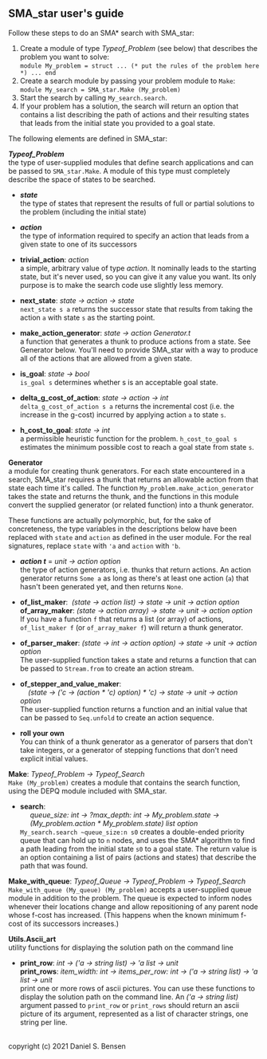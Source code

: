 <br>

## SMA_star user's guide

Follow these steps to do an SMA* search with SMA_star:
1. Create a module of type *Typeof_Problem* (see below) that describes the problem you want to solve:<br>
`module My_problem = struct ... (* put the rules of the problem here *) ... end`
2. Create a search module by passing your problem module to `Make`:<br>
`module My_search = SMA_star.Make (My_problem)`
3. Start the search by calling `My_search.search`.
4. If your problem has a solution, the search will return an option that contains a list describing the path of actions and their resulting states that leads from the initial state you provided to a goal state.

The following elements are defined in SMA_star:

 ***Typeof_Problem***
<br>
the type of user-supplied modules that define search applications and can be passed to `SMA_star.Make`. A module of this type must completely describe the space of states  to be searched.

- ***state***<br>
the type of states that represent the results of full or partial solutions to the problem (including the initial state)

- ***action***<br>
the type of information required to specify an action that leads from a given state to one of its successors

- **trivial_action**: *action*<br>
a simple, arbitrary value of type *action*. It nominally leads to the starting state, but it's never used, so you can give it any value you want. Its only purpose is to make the search code use slightly less memory.

- **next_state**: *state -> action -> state*<br>
`next_state s a` returns the successor state that results from taking the action `a` with state `s` as the starting point.

- **make_action_generator**: *state -> action Generator.t*<br>
a function that generates a thunk to produce actions from a state. See Generator below. You'll need to provide SMA_star with a way to produce all of the actions that are allowed from a given state.

- **is_goal**: *state -> bool*<br>
`is_goal s` determines whether s is an acceptable goal state.

- **delta_g_cost_of_action**: *state -> action -> int*<br>
`delta_g_cost_of_action s a` returns the incremental cost (i.e. the increase in the g-cost) incurred by applying action `a` to state `s`.

- **h_cost_to_goal**: *state -> int*<br>
a permissible heuristic function for the problem. `h_cost_to_goal s` estimates the minimum possible cost to reach a goal state from state `s`.

**Generator**<br>
a module for creating thunk generators. For each state encountered in a search, SMA_star requires a thunk that returns an allowable action from that state each time it's called. The function `My_problem.make_action_generator` takes the state and returns the thunk, and the functions in this module convert the supplied generator (or related function) into a thunk generator. 

These functions are actually polymorphic, but, for the sake of concreteness, the type variables in the descriptions below have been replaced with `state` and `action` as defined in the user module. For the real signatures, replace `state` with `'a` and `action` with `'b`.

- ***action t*** = *unit -> action option*<br>
the type of action generators, i.e. thunks that return actions. An action generator returns `Some a` as long as there's at least one action (`a`) that hasn't been generated yet, and then returns `None`.

- **of_list_maker**:&nbsp; *(state -> action list)  -> state -> unit -> action option*<br>
**of_array_maker**: *(state -> action array) -> state -> unit -> action option*<br>
If you have a function `f` that returns a list (or array) of actions, `of_list_maker f` (or `of_array_maker f`) will return a thunk generator.

- **of_parser_maker**: *(state -> int -> action option) -> state -> unit -> action option*<br>
The user-supplied function takes a state and returns a function that can be passed to `Stream.from` to create an action stream.

- **of_stepper_and_value_maker**:<br>
&nbsp;&nbsp;&nbsp;&nbsp;*(state -> ('c -> (action \* 'c) option) * 'c) -> state -> unit -> action option*<br>
The user-supplied function returns a function and an initial value that can be passed to `Seq.unfold` to create an action sequence.

- **roll your own**<br>
You can think of a thunk generator as a generator of parsers that don't take integers, or a generator of stepping functions that don't need explicit initial values.

**Make**: *Typeof_Problem -> Typeof_Search*<br>
`Make (My_problem)` creates a module that contains the search function, using the DEPQ module included with SMA_star.

- **search**:<br>
&nbsp;&nbsp;&nbsp;&nbsp; *queue_size: int -> ?max_depth: int -> My_problem.state -> <br>
&nbsp;&nbsp;&nbsp;&nbsp; (My_problem.action * My_problem.state) list option*<br>
`My_search.search ~queue_size:n s0` creates a double-ended priority queue that can hold up to `n` nodes, and uses the SMA\* algorithm to find a path leading from the initial state `s0` to a goal state. The return value is an option containing a list of pairs (actions and states) that describe the path that was found.

**Make_with_queue**: *Typeof_Queue -> Typeof_Problem -> Typeof_Search*<br>
`Make_with_queue (My_queue) (My_problem)` accepts a user-supplied queue module in addition to the problem. The queue is expected to inform nodes whenever their locations change and allow repositioning of any parent node whose f-cost has increased. (This happens when the known minimum f-cost of its successors increases.)

**Utils.Ascii_art**
<br>
utility functions for displaying the solution path on the command line
- **print_row**: *int -> ('a -> string list) -> 'a list -> unit*<br>
**print_rows**: *item_width: int -> items_per_row: int -> ('a -> string list) -> 'a list -> unit*<br>
print one or more rows of ascii pictures. You can use these functions to display the solution path on the command line. An *('a -> string list)* argument passed to `print_row` or `print_rows` should return an ascii picture of its argument, represented as a list of character strings, one string per line. 

<br>
copyright (c) 2021 Daniel S. Bensen
<br><br>

